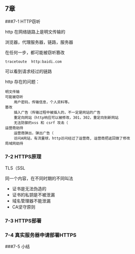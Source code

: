 ## 7章

###7-1 HTTP窃听

http 在网络链路上是明文传输的

浏览器，代理服务器，链路，服务器

在任何一步，都可能被窃听篡改

```
tracetoute  http:baidi.com
```

可以看到请求经过的链路


http 存在的问题：
	
	明文传输
	可能被窃听
		用户密码，传输信息，个人资料等。
	篡改
		插入广告（传输过程中被插入的，不一定是网站的广告
		重定向网站（http响应可以被修改，301，302，重定向到新网站
		无法防御的xss 和 csrf 攻击（
	运营商劫持
		运营商弹出，弹出广告（
		访问A网站，有流量球，http访问经过了运营商, 运营商把返回做了修改
	局域网劫持
		
### 7-2 HTTPS原理

TLS（SSL

同一个内容，在不同时期的不同叫法

+ 证书是无法伪造的
+ 证书的私钥是不被泄漏
+ 域名管理器不能泄漏
+ CA坚守原则




### 7-3 HTTPS部署
### 7-4 真实服务器申请部署HTTPS
###7-5 小结






